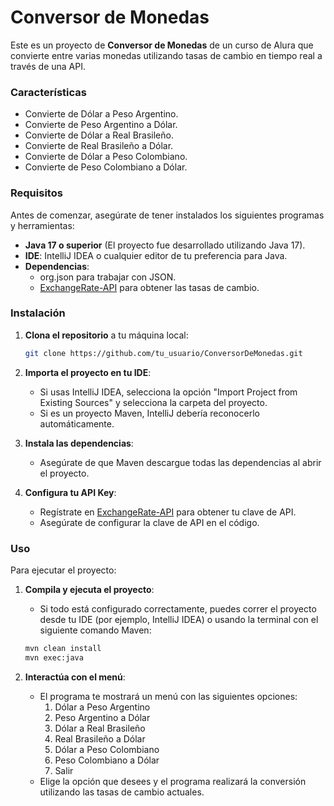 # Conversor de Monedas

Este es un proyecto de **Conversor de Monedas** de un curso de Alura que convierte entre varias monedas utilizando tasas de cambio en tiempo real a través de una API.

### Características
- Convierte de Dólar a Peso Argentino.
- Convierte de Peso Argentino a Dólar.
- Convierte de Dólar a Real Brasileño.
- Convierte de Real Brasileño a Dólar.
- Convierte de Dólar a Peso Colombiano.
- Convierte de Peso Colombiano a Dólar.

### Requisitos

Antes de comenzar, asegúrate de tener instalados los siguientes programas y herramientas:

- **Java 17 o superior** (El proyecto fue desarrollado utilizando Java 17).
- **IDE**: IntelliJ IDEA o cualquier editor de tu preferencia para Java.
- **Dependencias**:
    - org.json para trabajar con JSON.
    - [ExchangeRate-API](https://www.exchangerate-api.com/) para obtener las tasas de cambio.

### Instalación

1. **Clona el repositorio** a tu máquina local:

    ```bash
    git clone https://github.com/tu_usuario/ConversorDeMonedas.git
    ```

2. **Importa el proyecto en tu IDE**:
    - Si usas IntelliJ IDEA, selecciona la opción "Import Project from Existing Sources" y selecciona la carpeta del proyecto.
    - Si es un proyecto Maven, IntelliJ debería reconocerlo automáticamente.

3. **Instala las dependencias**:
    - Asegúrate de que Maven descargue todas las dependencias al abrir el proyecto.

4. **Configura tu API Key**:
    - Regístrate en [ExchangeRate-API](https://www.exchangerate-api.com/) para obtener tu clave de API.
    - Asegúrate de configurar la clave de API en el código.

### Uso

Para ejecutar el proyecto:

1. **Compila y ejecuta el proyecto**:
    - Si todo está configurado correctamente, puedes correr el proyecto desde tu IDE (por ejemplo, IntelliJ IDEA) o usando la terminal con el siguiente comando Maven:

    ```bash
    mvn clean install
    mvn exec:java
    ```

2. **Interactúa con el menú**:
    - El programa te mostrará un menú con las siguientes opciones:
        1. Dólar a Peso Argentino
        2. Peso Argentino a Dólar
        3. Dólar a Real Brasileño
        4. Real Brasileño a Dólar
        5. Dólar a Peso Colombiano
        6. Peso Colombiano a Dólar
        7. Salir
    - Elige la opción que desees y el programa realizará la conversión utilizando las tasas de cambio actuales.








